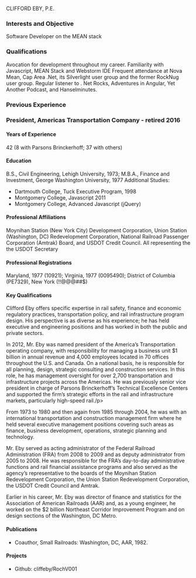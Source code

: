 CLIFFORD EBY, P.E.

### Interests and Objective

Software Developer on the MEAN stack

### Qualifications

Avocation for development throughout my career. Familiarity with Javascript, MEAN Stack and Webstorm IDE Frequent attendance at Nova Mean, Cap Area .Net, its Silverlight user group and the former RockNug user group. Regular listener to . Net Rocks, Adventures in Angular, Yet Another Podcast, and Hanselminutes.

### Previous Experience

### President, Americas Transportation Company - retired 2016

<section>

#### Years of Experience

42 (8 with Parsons Brinckerhoff; 37 with others)</section>

#### Education

B.S., Civil Engineering, Lehigh University, 1973; M.B.A., Finance and Investment, George Washington University, 1977 Additional Studies:

*   Dartmouth College, Tuck Executive Program, 1998
*   Montgomery College, Javascript 2011
*   Montgomery College, Advanced Javascript (jQuery)

<section>

#### Professional Affiliations

Moynihan Station (New York City) Development Corporation, Union Station (Washington, DC) Redevelopment Corporation, National Railroad Passenger Corporation (Amtrak) Board, and USDOT Credit Council. All representing the the USDOT Secretary</section>

<section>

#### Professional Registrations

Maryland, 1977 (10921); Virginia, 1977 (0095490); District of Columbia (PE7329), New York (!!@@@##$)</section>

<section>

#### Key Qualifications

Clifford Eby offers specific expertise in rail safety, finance and economic regulatory practices, transportation policy, and rail infrastructure program design. His perspective is as diverse as his experience; he has held executive and engineering positions and has worked in both the public and private sectors.

In 2012, Mr. Eby was named president of the America’s Transportation operating company, with responsibility for managing a business unit $1 billion in annual revenue and 4,000 employees located in 70 offices throughout the U.S. and Canada. On a national basis, he is responsible for all planning, design, strategic consulting and construction services. In this role, he has management oversight for over 2,700 transportation and infrastructure projects across the Americas. He was previously senior vice president in charge of Parsons Brinckerhoff’s Technical Excellence Centers and supported the firm’s strategic efforts in the rail and infrastructure markets, particularly high-speed rail./p>

From 1973 to 1980 and then again from 1985 through 2004, he was with an international transportation and construction management firm where he held several executive management positions covering such areas as finance, business development, operations, strategic planning and technology.

Mr. Eby served as acting administrator of the Federal Railroad Administration (FRA) from 2008 to 2009 and as deputy administrator from 2005 to 2008\. He was responsible for the FRA’s day-to-day administrative functions and rail financial assistance programs and also served as the agency’s representative to the boards of the Moynihan Station Redevelopment Corporation, the Union Station Redevelopment Corporation, the USDOT Credit Council and Amtrak.

Earlier in his career, Mr. Eby was director of finance and statistics for the Association of American Railroads (AAR) and, as a young engineer, he worked on the $2 billion Northeast Corridor Improvement Program and on design sections of the Washington, DC Metro.

#### Publications

*   Coauthor, Small Railroads: Washington, DC, AAR, 1982\.

#### Projects

*   Github: cliffeby/RochV001

</section>
